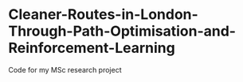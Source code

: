 # Cleaner-Routes-in-London-Through-Path-Optimisation-and-Reinforcement-Learning
Code for my MSc research project

